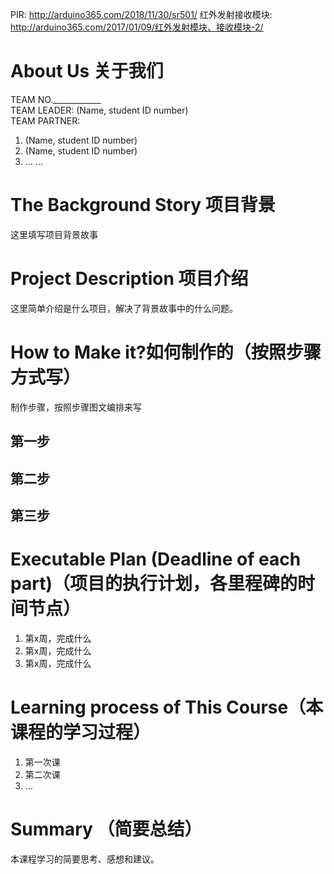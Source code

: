 PIR: http://arduino365.com/2018/11/30/sr501/
红外发射接收模块: http://arduino365.com/2017/01/09/红外发射模块、接收模块-2/

# About Us 关于我们
TEAM NO.____________   
TEAM LEADER: (Name, student ID number)     
TEAM PARTNER:  

1. (Name, student ID number) 
2. (Name, student ID number) 
3. … …

# The Background Story 项目背景
这里填写项目背景故事
# Project Description 项目介绍
这里简单介绍是什么项目，解决了背景故事中的什么问题。
# How to Make it?如何制作的（按照步骤方式写）
制作步骤，按照步骤图文编排来写
## 第一步
## 第二步
## 第三步
# Executable Plan (Deadline of each part)（项目的执行计划，各里程碑的时间节点）

1. 第x周，完成什么
2. 第x周，完成什么
3. 第x周，完成什么

# Learning process of This Course（本课程的学习过程）

1. 第一次课
2. 第二次课
3. …

# Summary （简要总结）
本课程学习的简要思考、感想和建议。
